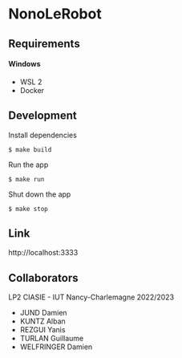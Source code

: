 # NonoLeRobot

## Requirements

#### Windows

* WSL 2
* Docker

## Development

Install dependencies

```
$ make build
```

Run the app

```
$ make run
```

Shut down the app

```
$ make stop
```

## Link

http://localhost:3333

## Collaborators

LP2 CIASIE - IUT Nancy-Charlemagne 2022/2023

* JUND Damien
* KUNTZ Alban
* REZGUI Yanis
* TURLAN Guillaume
* WELFRINGER Damien
